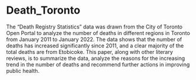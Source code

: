 # Death_Toronto
The “Death Registry Statistics” data was drawn from the City of Toronto Open Portal to analyze the number of deaths in different regions in Toronto from January 2011 to January 2022. The data shows that the number of deaths has increased significantly since 2011, and a clear majority of the total deaths are from Etobicoke. This paper, along with other literary reviews, is to summarize the data, analyze the reasons for the increasing trend in the number of deaths and recommend further actions in improving public health.
